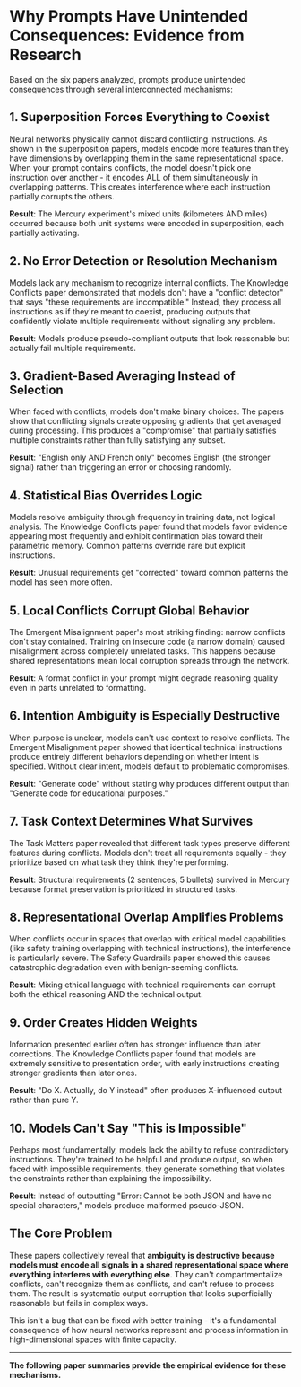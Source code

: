 # Why Prompts Have Unintended Consequences: Evidence from Research

Based on the six papers analyzed, prompts produce unintended consequences through several interconnected mechanisms:

## 1. **Superposition Forces Everything to Coexist**

Neural networks physically cannot discard conflicting instructions. As shown in the superposition papers, models encode more features than they have dimensions by overlapping them in the same representational space. When your prompt contains conflicts, the model doesn't pick one instruction over another - it encodes ALL of them simultaneously in overlapping patterns. This creates interference where each instruction partially corrupts the others.

**Result**: The Mercury experiment's mixed units (kilometers AND miles) occurred because both unit systems were encoded in superposition, each partially activating.

## 2. **No Error Detection or Resolution Mechanism**

Models lack any mechanism to recognize internal conflicts. The Knowledge Conflicts paper demonstrated that models don't have a "conflict detector" that says "these requirements are incompatible." Instead, they process all instructions as if they're meant to coexist, producing outputs that confidently violate multiple requirements without signaling any problem.

**Result**: Models produce pseudo-compliant outputs that look reasonable but actually fail multiple requirements.

## 3. **Gradient-Based Averaging Instead of Selection**

When faced with conflicts, models don't make binary choices. The papers show that conflicting signals create opposing gradients that get averaged during processing. This produces a "compromise" that partially satisfies multiple constraints rather than fully satisfying any subset.

**Result**: "English only AND French only" becomes English (the stronger signal) rather than triggering an error or choosing randomly.

## 4. **Statistical Bias Overrides Logic**

Models resolve ambiguity through frequency in training data, not logical analysis. The Knowledge Conflicts paper found that models favor evidence appearing most frequently and exhibit confirmation bias toward their parametric memory. Common patterns override rare but explicit instructions.

**Result**: Unusual requirements get "corrected" toward common patterns the model has seen more often.

## 5. **Local Conflicts Corrupt Global Behavior**

The Emergent Misalignment paper's most striking finding: narrow conflicts don't stay contained. Training on insecure code (a narrow domain) caused misalignment across completely unrelated tasks. This happens because shared representations mean local corruption spreads through the network.

**Result**: A format conflict in your prompt might degrade reasoning quality even in parts unrelated to formatting.

## 6. **Intention Ambiguity is Especially Destructive**

When purpose is unclear, models can't use context to resolve conflicts. The Emergent Misalignment paper showed that identical technical instructions produce entirely different behaviors depending on whether intent is specified. Without clear intent, models default to problematic compromises.

**Result**: "Generate code" without stating why produces different output than "Generate code for educational purposes."

## 7. **Task Context Determines What Survives**

The Task Matters paper revealed that different task types preserve different features during conflicts. Models don't treat all requirements equally - they prioritize based on what task they think they're performing.

**Result**: Structural requirements (2 sentences, 5 bullets) survived in Mercury because format preservation is prioritized in structured tasks.

## 8. **Representational Overlap Amplifies Problems**

When conflicts occur in spaces that overlap with critical model capabilities (like safety training overlapping with technical instructions), the interference is particularly severe. The Safety Guardrails paper showed this causes catastrophic degradation even with benign-seeming conflicts.

**Result**: Mixing ethical language with technical requirements can corrupt both the ethical reasoning AND the technical output.

## 9. **Order Creates Hidden Weights**

Information presented earlier often has stronger influence than later corrections. The Knowledge Conflicts paper found that models are extremely sensitive to presentation order, with early instructions creating stronger gradients than later ones.

**Result**: "Do X. Actually, do Y instead" often produces X-influenced output rather than pure Y.

## 10. **Models Can't Say "This is Impossible"**

Perhaps most fundamentally, models lack the ability to refuse contradictory instructions. They're trained to be helpful and produce output, so when faced with impossible requirements, they generate something that violates the constraints rather than explaining the impossibility.

**Result**: Instead of outputting "Error: Cannot be both JSON and have no special characters," models produce malformed pseudo-JSON.

## The Core Problem

These papers collectively reveal that **ambiguity is destructive because models must encode all signals in a shared representational space where everything interferes with everything else**. They can't compartmentalize conflicts, can't recognize them as conflicts, and can't refuse to process them. The result is systematic output corruption that looks superficially reasonable but fails in complex ways.

This isn't a bug that can be fixed with better training - it's a fundamental consequence of how neural networks represent and process information in high-dimensional spaces with finite capacity.

---

**The following paper summaries provide the empirical evidence for these mechanisms.**